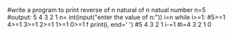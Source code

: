 #write a program to print reverse of n natural of n natual number n=5
#output: 5 4 3 2 1
n= int(input("enter the value of n:"))
i=n
while i>=1:            #5>=1  4>=1  3>=1  2>=1  1>=1  0>=1 f 
    print(i, end=' ') #5     4     3    2      1
    i-=1              #i=4   3      2   1      0
